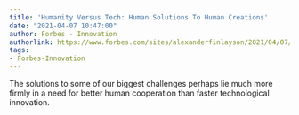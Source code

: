 ```yaml
---
title: 'Humanity Versus Tech: Human Solutions To Human Creations'
date: "2021-04-07 10:47:00"
author: Forbes - Innovation
authorlink: https://www.forbes.com/sites/alexanderfinlayson/2021/04/07/humanity-versus-tech-human-solutions-to-human-creations/
tags:
- Forbes-Innovation
---
```

The solutions to some of our biggest challenges perhaps lie much more firmly in a need for better human cooperation than faster technological innovation.